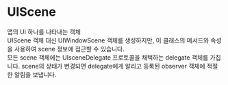 # UIScene
앱의 UI 하나를 나타내는 객체  
UIScene 객체 대신 UIWindowScene 객체를 생성하지만, 이 클래스의 메서드와 속성을 사용하여 scene 정보에 접근할 수 있습니다.  
모든 scene 객체에는 UIsceneDelegate 프로토콜을 채택하는 delegate 객체를 가집니다. scene의 상태가 변경되면 delegate에게 알리고 등록된 observer 객체에 적절한 알림을 보냅니다.